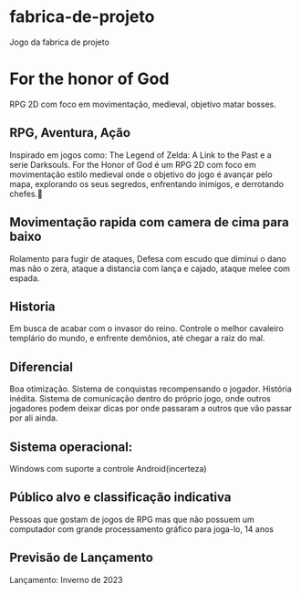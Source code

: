 # fabrica-de-projeto
 Jogo da fabrica de projeto

#  For the honor of God

RPG 2D com foco em movimentação, medieval, objetivo matar bosses.



## RPG, Aventura, Ação

Inspirado em jogos como: The Legend of Zelda: A Link to the Past e a serie Darksouls. For the Honor of God é um RPG 2D com foco em movimentação estilo medieval onde o objetivo do jogo é avançar pelo mapa, explorando os seus segredos, enfrentando inimigos, e derrotando chefes.


## Movimentação rapida com camera de cima para baixo
Rolamento para fugir de ataques,
Defesa com escudo que diminui o dano mas não o zera,
ataque a distancia com lança e cajado,
ataque melee com espada.


## Historia

Em busca de acabar com o invasor do reino. Controle o melhor cavaleiro templário do mundo, e enfrente demônios, até chegar a raiz do mal. 

## Diferencial

Boa otimização.
Sistema de conquistas recompensando o jogador.
História inédita.
Sistema de comunicação dentro do próprio jogo, onde outros jogadores podem deixar dicas por onde passaram a outros que vão passar por ali ainda.

##  Sistema operacional:

Windows com suporte a controle
Android(incerteza)

##  Público alvo e classificação indicativa
Pessoas que gostam de jogos de RPG mas que não possuem um computador com grande processamento gráfico para joga-lo, 14 anos

## Previsão de Lançamento
Lançamento: Inverno de 2023

